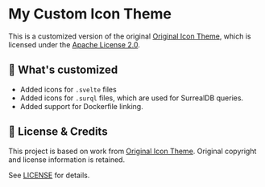 # My Custom Icon Theme

This is a customized version of the original [Original Icon Theme](https://github.com/zed-extensions/material-icon-theme),
which is licensed under the [Apache License 2.0](./LICENSE).

## 🎨 What's customized

- Added icons for `.svelte` files
- Added icons for `.surql` files, which are used for SurrealDB queries.
- Added support for Dockerfile linking.

## 🔖 License & Credits

This project is based on work from [Original Icon Theme](https://github.com/zed-extensions/material-icon-theme).
Original copyright and license information is retained.

See [LICENSE](./LICENSE) for details.
